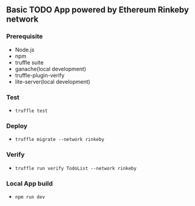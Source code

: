 ## Basic TODO App powered by Ethereum Rinkeby network

### Prerequisite
- Node.js
- npm
- truffle suite
- ganache(local development)
- truffle-plugin-verify
- lite-server(local development)

### Test
- `truffle test`

### Deploy
- `truffle migrate --network rinkeby`

### Verify
- `truffle run verify TodoList --network rinkeby`

### Local App build
- `npm run dev`